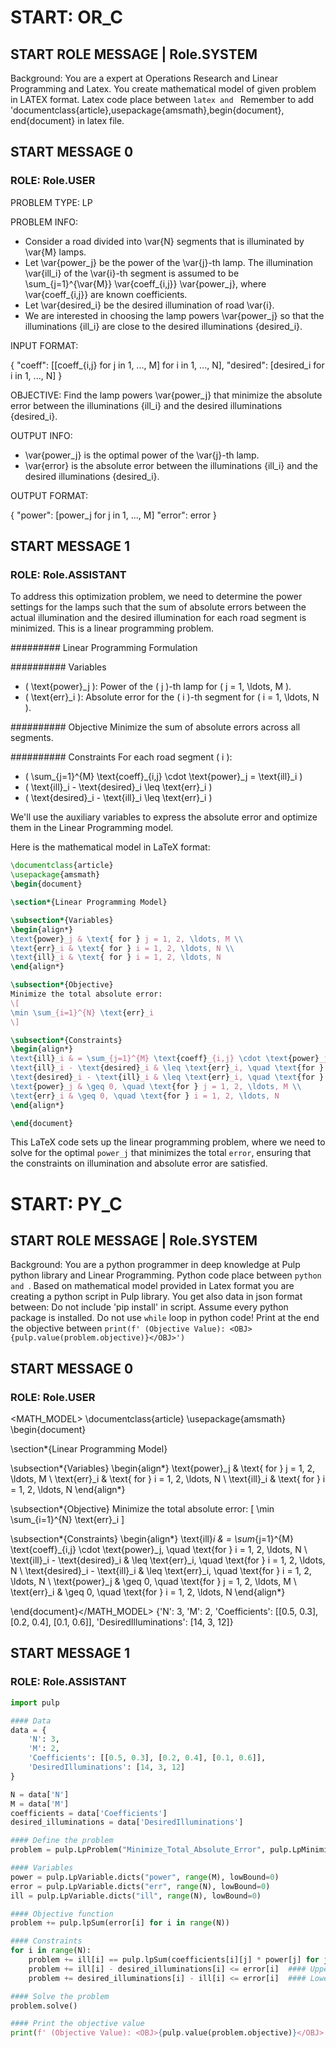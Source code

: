 # START: OR_C 
## START ROLE MESSAGE | Role.SYSTEM 
Background: You are a expert at Operations Research and Linear Programming and Latex. You create mathematical model of given problem in LATEX format. Latex code place between ```latex and ``` Remember to add 'documentclass{article},usepackage{amsmath},begin{document}, end{document} in latex file. 
## START MESSAGE 0 
### ROLE: Role.USER
<DESCRIPTION>
PROBLEM TYPE: LP

PROBLEM INFO: 

- Consider a road divided into \var{N} segments that is illuminated by \var{M} lamps.
- Let \var{power_j} be the power of the \var{j}-th lamp. The illumination \var{ill_i} of the \var{i}-th segment is assumed to be \sum_{j=1}^{\var{M}} \var{coeff_{i,j}} \var{power_j}, where \var{coeff_{i,j}} are known coefficients.
- Let \var{desired_i} be the desired illumination of road \var{i}. 
- We are interested in choosing the lamp powers \var{power_j} so that the illuminations {ill_i} are close to the desired illuminations {desired_i}. 

INPUT FORMAT: 

{
    "coeff": [[coeff_{i,j} for j in 1, ..., M] for i in 1, ..., N],
    "desired": [desired_i for i in 1, ..., N]
}

OBJECTIVE: Find the lamp powers \var{power_j} that minimize the absolute error between the illuminations {ill_i} and the desired illuminations {desired_i}.

OUTPUT INFO:

- \var{power_j} is the optimal power of the \var{j}-th lamp.
- \var{error} is the absolute error between the illuminations {ill_i} and the desired illuminations {desired_i}.

OUTPUT FORMAT:

{
    "power": [power_j for j in 1, ..., M]
    "error": error
}
</DESCRIPTION>


## START MESSAGE 1 
### ROLE: Role.ASSISTANT
To address this optimization problem, we need to determine the power settings for the lamps such that the sum of absolute errors between the actual illumination and the desired illumination for each road segment is minimized. This is a linear programming problem.

######### Linear Programming Formulation

########## Variables
- \( \text{power}_j \): Power of the \( j \)-th lamp for \( j = 1, \ldots, M \).
- \( \text{err}_i \): Absolute error for the \( i \)-th segment for \( i = 1, \ldots, N \).

########## Objective
Minimize the sum of absolute errors across all segments.

########## Constraints
For each road segment \( i \):
- \( \sum_{j=1}^{M} \text{coeff}_{i,j} \cdot \text{power}_j = \text{ill}_i \)
- \( \text{ill}_i - \text{desired}_i \leq \text{err}_i \)
- \( \text{desired}_i - \text{ill}_i \leq \text{err}_i \)

We'll use the auxiliary variables to express the absolute error and optimize them in the Linear Programming model.

Here is the mathematical model in LaTeX format:

```latex
\documentclass{article}
\usepackage{amsmath}
\begin{document}

\section*{Linear Programming Model}

\subsection*{Variables}
\begin{align*}
\text{power}_j & \text{ for } j = 1, 2, \ldots, M \\
\text{err}_i & \text{ for } i = 1, 2, \ldots, N \\
\text{ill}_i & \text{ for } i = 1, 2, \ldots, N
\end{align*}

\subsection*{Objective}
Minimize the total absolute error:
\[
\min \sum_{i=1}^{N} \text{err}_i
\]

\subsection*{Constraints}
\begin{align*}
\text{ill}_i & = \sum_{j=1}^{M} \text{coeff}_{i,j} \cdot \text{power}_j, \quad \text{for } i = 1, 2, \ldots, N \\
\text{ill}_i - \text{desired}_i & \leq \text{err}_i, \quad \text{for } i = 1, 2, \ldots, N \\
\text{desired}_i - \text{ill}_i & \leq \text{err}_i, \quad \text{for } i = 1, 2, \ldots, N \\
\text{power}_j & \geq 0, \quad \text{for } j = 1, 2, \ldots, M \\
\text{err}_i & \geq 0, \quad \text{for } i = 1, 2, \ldots, N
\end{align*}

\end{document}
```

This LaTeX code sets up the linear programming problem, where we need to solve for the optimal `power_j` that minimizes the total `error`, ensuring that the constraints on illumination and absolute error are satisfied.

# START: PY_C 
## START ROLE MESSAGE | Role.SYSTEM 
Background: You are a python programmer in deep knowledge at Pulp python library and Linear Programming. Python code place between ```python and ```. Based on mathematical model provided in Latex format you are creating a python script in Pulp library. You get also data in json format between: <DATA></DATA> Do not include 'pip install' in script. Assume every python package is installed. Do not use `while` loop in python code! Print at the end the objective between <OBJ></OBJ> `print(f' (Objective Value): <OBJ>{pulp.value(problem.objective)}</OBJ>')` 
## START MESSAGE 0 
### ROLE: Role.USER
<MATH_MODEL>
\documentclass{article}
\usepackage{amsmath}
\begin{document}

\section*{Linear Programming Model}

\subsection*{Variables}
\begin{align*}
\text{power}_j & \text{ for } j = 1, 2, \ldots, M \\
\text{err}_i & \text{ for } i = 1, 2, \ldots, N \\
\text{ill}_i & \text{ for } i = 1, 2, \ldots, N
\end{align*}

\subsection*{Objective}
Minimize the total absolute error:
\[
\min \sum_{i=1}^{N} \text{err}_i
\]

\subsection*{Constraints}
\begin{align*}
\text{ill}_i & = \sum_{j=1}^{M} \text{coeff}_{i,j} \cdot \text{power}_j, \quad \text{for } i = 1, 2, \ldots, N \\
\text{ill}_i - \text{desired}_i & \leq \text{err}_i, \quad \text{for } i = 1, 2, \ldots, N \\
\text{desired}_i - \text{ill}_i & \leq \text{err}_i, \quad \text{for } i = 1, 2, \ldots, N \\
\text{power}_j & \geq 0, \quad \text{for } j = 1, 2, \ldots, M \\
\text{err}_i & \geq 0, \quad \text{for } i = 1, 2, \ldots, N
\end{align*}

\end{document}</MATH_MODEL>
<DATA>
{'N': 3, 'M': 2, 'Coefficients': [[0.5, 0.3], [0.2, 0.4], [0.1, 0.6]], 'DesiredIlluminations': [14, 3, 12]}</DATA>


## START MESSAGE 1 
### ROLE: Role.ASSISTANT
```python
import pulp

#### Data
data = {
    'N': 3,
    'M': 2,
    'Coefficients': [[0.5, 0.3], [0.2, 0.4], [0.1, 0.6]],
    'DesiredIlluminations': [14, 3, 12]
}

N = data['N']
M = data['M']
coefficients = data['Coefficients']
desired_illuminations = data['DesiredIlluminations']

#### Define the problem
problem = pulp.LpProblem("Minimize_Total_Absolute_Error", pulp.LpMinimize)

#### Variables
power = pulp.LpVariable.dicts("power", range(M), lowBound=0)
error = pulp.LpVariable.dicts("err", range(N), lowBound=0)
ill = pulp.LpVariable.dicts("ill", range(N), lowBound=0)

#### Objective function
problem += pulp.lpSum(error[i] for i in range(N))

#### Constraints
for i in range(N):
    problem += ill[i] == pulp.lpSum(coefficients[i][j] * power[j] for j in range(M))  #### Illumination calculation
    problem += ill[i] - desired_illuminations[i] <= error[i]  #### Upper error constraint
    problem += desired_illuminations[i] - ill[i] <= error[i]  #### Lower error constraint

#### Solve the problem
problem.solve()

#### Print the objective value
print(f' (Objective Value): <OBJ>{pulp.value(problem.objective)}</OBJ>')
```

